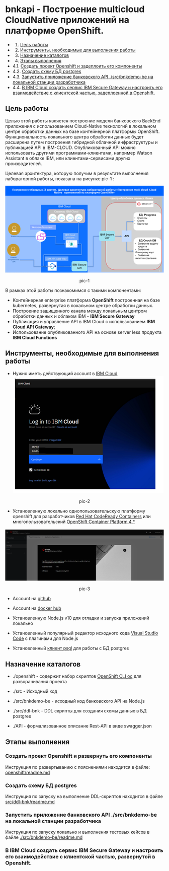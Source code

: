 # bnkapi - Построение multicloud  CloudNative приложений на платформе OpenShift.

<!-- TOC BEGIN -->

- 1. [Цель работы](#p1)
- 2. [Инструменты, необходимые для выполнения работы](#p2)
- 3. [Назначение каталогов](#p3)
- 4. [Этапы выполнения](#p4)
- 4.1. [Создать проект Openshift и задеплоить его компоненты](#p4-1)
- 4.2. [Создать схему БД postgres](#p4-2)
- 4.3. [ Запустить приложение  банковского API  ./src/bnkdemo-be на локальной станции разработчика](#p4-3)
- 4.4. [ В IBM Cloud создать сервис IBM Secure Gateway  и настроить его взаимодействие с клиентской частью, задеплоенной в Openshift.](#p4-4)

<!-- TOC END -->

<a name="p1"></a>
## Цель работы
Целью этой работы является построение модели банковского BackEnd  приложения  c использованием Cloud-Native технологий в локальном центре обработки данных на базе контейнерной платформы OpenShift.
Функциональность локального центра обработки данных будет расширена путем построения гибридной  облачной инфраструктуры и публикацией API в IBM-CLOUD.
Опубликованный API можно использовать другими программами-клиентами, например Watson Assistant в облаке IBM, или клиентами-сервисами других производителей.   

Целевая архитектура, которую получим в результате выполнения лабораторной работы, показана на рисунке pic-1 :

<kbd><img src="doc/doc-pic-1.png" /></kbd>
<p style="text-align: center;">pic-1</p>

В рамках этой работы познакомимся с такими компонентами:

- Контейнерная enterprise платформа **OpenShift**  построенная на базе kubernetes, развернутая в локальном центре обработки данных.
- Построение защищенного канала между локальным центром обработки данных и облаком IBM - **IBM Secure Gateway**  
- Публикация  и управление API в IBM Cloud с использованием **IBM Cloud API Gateway**;
- Использование опубликованного API на основе server less  продукта **IBM Cloud Functions**



<a name="p2"></a>
## Инструменты, необходимые для выполнения работы

- Нужно иметь действующий account в [IBM Cloud](https://cloud.ibm.com/)
<kbd><img src="doc/doc-pic-2.png" /></kbd>
<p style="text-align: center;">pic-2</p>

- Установленную локально однопользовательскую платформу openshift для разработчиков [Red Hat CodeReady Containers](https://code-ready.github.io/crc) или многопользовательский  [OpenShift Container Platform 4.*](https://docs.openshift.com/container-platform/4.5/welcome/index.html)

<kbd><img src="doc/doc-pic-3.png" /></kbd>
<p style="text-align: center;">pic-3</p>

- Account на [github](https://github.com/)

- Account на [docker hub](https://hub.docker.com/)

- Установленную Node.js v10  для отладки и запуска приложений локально

- Установленный популярный редактор исходного кода [Visual Studio Code](https://code.visualstudio.com/docs#vscode) с плагинами для Node.js

- Установленный [клиент psql](https://www.postgresqltutorial.com/install-postgresql/) для работы с БД postgres

<a name="p3"></a>
## Назначение каталогов

- ./openshift - содержит  набор скриптов [OpenShift CLI oc](https://docs.openshift.com/container-platform/4.5/cli_reference/openshift_cli/getting-started-cli.html)  для разворачивания проекта

- ./src - Исходный код

- ./src/bnkdemo-be - исходный код банковского API на Node.js
- ./src/ddl-bnk  - DDL скрипты для создания схемы данных в БД postgres
- ./API - формализованное описание Rest-API в виде swagger.json

<a name="p4"></a>
## Этапы выполнения

<a name="p4-1"></a>
### Создать проект Openshift и развернуть его компоненты

 Инструкция по развертыванию с пояснениями находится в файле: [openshift/readme.md](openshift/readme.md)

 <a name="p4-2"></a>
 ### Создать схему БД postgres

Инструкция по запуску на выполнение DDL-скриптов находится в файле [src/ddl-bnk/readme.md](src/ddl-bnk/readme.md)  

 <a name="p4-3"></a>
 ### Запустить приложение  банковского API  ./src/bnkdemo-be на локальной станции разработчика

 Инструкция по запуску локально и выполнения тестовых кейсов в файле [./src/bnkdemo-be/readme.md](./src/bnkdemo-be/readme.md)

 <a name="p4-4"></a>
 ### В IBM Cloud создать сервис IBM Secure Gateway  и настроить его взаимодействие с клиентской частью, развернутой в Openshift.
